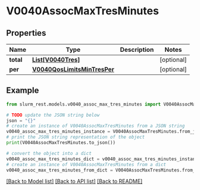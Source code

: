 # V0040AssocMaxTresMinutes


## Properties

Name | Type | Description | Notes
------------ | ------------- | ------------- | -------------
**total** | [**List[V0040Tres]**](V0040Tres.md) |  | [optional] 
**per** | [**V0040QosLimitsMinTresPer**](V0040QosLimitsMinTresPer.md) |  | [optional] 

## Example

```python
from slurm_rest.models.v0040_assoc_max_tres_minutes import V0040AssocMaxTresMinutes

# TODO update the JSON string below
json = "{}"
# create an instance of V0040AssocMaxTresMinutes from a JSON string
v0040_assoc_max_tres_minutes_instance = V0040AssocMaxTresMinutes.from_json(json)
# print the JSON string representation of the object
print(V0040AssocMaxTresMinutes.to_json())

# convert the object into a dict
v0040_assoc_max_tres_minutes_dict = v0040_assoc_max_tres_minutes_instance.to_dict()
# create an instance of V0040AssocMaxTresMinutes from a dict
v0040_assoc_max_tres_minutes_from_dict = V0040AssocMaxTresMinutes.from_dict(v0040_assoc_max_tres_minutes_dict)
```
[[Back to Model list]](../README.md#documentation-for-models) [[Back to API list]](../README.md#documentation-for-api-endpoints) [[Back to README]](../README.md)


